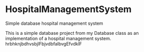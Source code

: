 # HospitalManagementSystem
Simple database hospital management system

This is a simple database project from my Database class as an implementation of a hospital management system.
hrbhknjbdhvsbjlFbjvdbfalbvgEfvdklF
